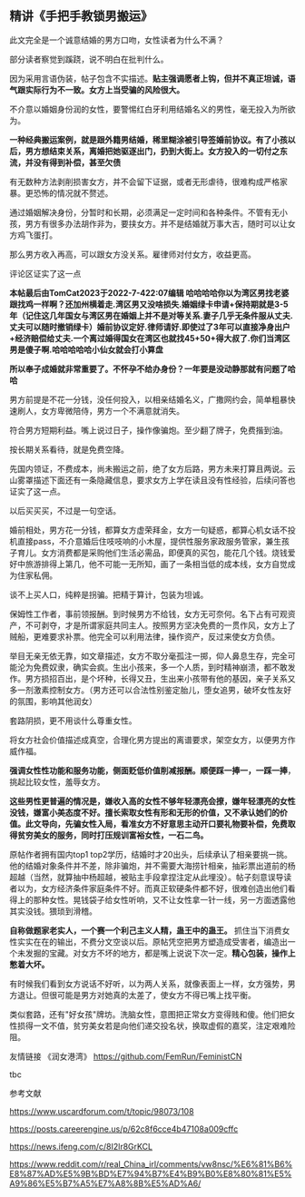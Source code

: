 ## 精讲《手把手教锁男搬运》

此文完全是一个诚意结婚的男方口吻，女性读者为什么不满？

部分读者察觉到蹊跷，说不明白在批判什么。

因为采用言语伪装，帖子包含不实描述。**贴主强调愿者上钩，但并不真正坦诚，语气跟实际行为不一致。女方上当受骗的风险很大。** 


不介意以婚姻身份润的女性，要警惕红白牙利用结婚名义的男性，毫无投入为所欲为。

**一种经典搬运案例，就是跟外籍男结婚，稀里糊涂被引导签婚前协议。有了小孩以后，男方想结束关系，离婚把她驱逐出门，扔到大街上。女方投入的一切付之东流，并没有得到补偿，甚至欠债**

有无数种方法剥削损害女方，并不会留下证据，或者无形虐待，很难构成严格家暴。更恐怖的情况就不赘述。

通过婚姻解决身份，分暂时和长期，必须满足一定时间和各种条件。不管有无小孩，男方有很多办法胡作非为，要挟女方。并不是结婚就万事大吉，随时可以让女方鸡飞蛋打。

那么男方收入再高，可以跟女方没关系。雇律师对付女方，收益更高。

评论区证实了这一点

**本帖最后由TomCat2023于2022-7-422:07编辑 哈哈哈哈你以为湾区男找老婆跟找鸡一样啊？还加州横着走.湾区男又没啥损失.婚姻绿卡申请+保持期就是3-5年（记住这几年国女与湾区男在婚姻上并不是对等关系.妻子几乎无条件服从丈夫.丈夫可以随时撤销绿卡）婚前协议定好.律师请好.即使过了3年可以直接净身出户+经济赔偿给丈夫.一个离过婚得国女在湾区也就找45+50+得大叔了.你们当湾区男是傻子啊.哈哈哈哈哈小仙女就会打小算盘**

**所以奉子成婚就非常重要了。不怀孕不给办身份？一年要是没动静那就有问题了哈哈**

男方前提是不花一分钱，没任何投入，以相亲结婚名义，广撒网约会，简单粗暴快速刷人，女方卑微陪侍，男方一个不满意就消失。

符合男方短期利益。嘴上说过日子，操作像骗炮。至少翻了牌子，免费揩到油。

按长期关系看待，就是免费空降。

先国内领证，不费成本，尚未搬运之前，绝了女方后路，男方未来打算且两说。云山雾罩描述下面还有一条隐藏信息，要求女方上学在读且没有性经验，后续问答也证实了这一点。

以后买买买，不过是一句空话。

婚前相处，男方花一分钱，都算女方虚荣拜金，女方一句疑惑，都算心机女话不投机直接pass，不介意婚后住吱吱响的小木屋，提供性服务家政服务管家，兼生孩子育儿。女方消费都是采购他们生活必需品，即便真的买包，能花几个钱。烧钱爱好中旅游排得上第几，他不可能一无所知，画了一条相当低的成本线，女方自觉成为住家私佣。

谈不上买人口，纯粹是拐骗。把精于算计，包装为坦诚。

保姆性工作者，事前领报酬。到时候男方不给钱，女方无可奈何。名下占有可观资产，不可剥夺，才是所谓家庭共同主人。按照男方坚决免费的一贯作风，女方上了贼船，更难要求补票。他完全可以利用法律，操作资产，反过来使女方负债。

举目无亲无依无靠，如文章描述，女方不取分毫孤注一掷，仰人鼻息生存，完全可能沦为免费奴隶，确实会疯。生出小孩来，多一个人质，到时精神崩溃，都不敢发作。男方损招百出，是个坏种，长得又丑，生出来小孩带有他的基因，亲子关系又多一剂激素控制女方。（男方还可以合法性别鉴定胎儿，堕女追男，破坏女性友好的氛围，影响其他润女）

套路阴损，更不用谈什么尊重女性。

将女方社会价值描述成真空，合理化男方提出的离谱要求，架空女方，以便男方作威作福。

**强调女性性功能和服务功能，侧面贬低价值削减报酬。顺便踩一捧一，一踩一捧**，挑起比较女性，羞辱女方。

**这些男性更普遍的情况是，嫌收入高的女性不够年轻漂亮会撩，嫌年轻漂亮的女性没钱，嫌富小美态度不好。擅长索取女性有形和无形的价值，又不承认她们的价值。此文导向，先骗女性入局，看准女方不好意思主动开口要礼物要补偿，免费取得贫穷美女的服务，同时打压规训富裕女性，一石二鸟。**


原帖作者拥有国内top1 top2学历，结婚时才20出头，后续承认了相亲要挑一挑。他的结婚对象条件并不差，除非骗炮，并不需要大海捞针相亲，抽彩票出道前的杨超越（当然，就算抽中杨超越，被贴主手段拿捏注定从此埋没）。帖子刻意误导读者以为，女方经济条件家庭条件不好。而真正软硬条件都不好，很难创造出他们看得上的那种女性。晃钱袋子给女性听响，又不让女性拿一针一线，另一方面透露他其实没钱。猥琐到滑稽。

**自称做题家老实人，一个赛一个利己主义人精，蛊王中的蛊王。** 抓住当下消费女性实实在在的输出，不费分文空谈以后。原帖凭空把男方塑造成受害者，编造出一个未发掘的宝藏。对女方不坏的地方，都是嘴上说说下次一定。**精心包装，操作上憋着大坏。**

有时候我们看到女方说话不好听，以为两人关系，就像表面上一样，女方强势，男方退让。但很可能是男方对她真的太差了，使女方不得已嘴上找平衡。

类似套路，还有"好女孩"牌坊。洗脑女性，意图把正常女方变得贱和傻。他们把女性损得一文不值，贫穷美女若是向他们递交投名状，换取虚假的嘉奖，注定艰难险阻。

友情链接 《润女港湾》 https://github.com/FemRun/FeministCN

tbc

参考文献

https://www.uscardforum.com/t/topic/98073/108

https://posts.careerengine.us/p/62c8f6cce4b47108a009cffc

https://news.ifeng.com/c/8I2lr8GrKCL

https://www.reddit.com/r/real_China_irl/comments/vw8nsc/%E6%81%B6%E8%87%AD%E5%9B%BD%E7%94%B7%E4%B9%B0%E8%80%81%E5%A9%86%E5%B7%A5%E7%A8%8B%E5%AD%A6/
